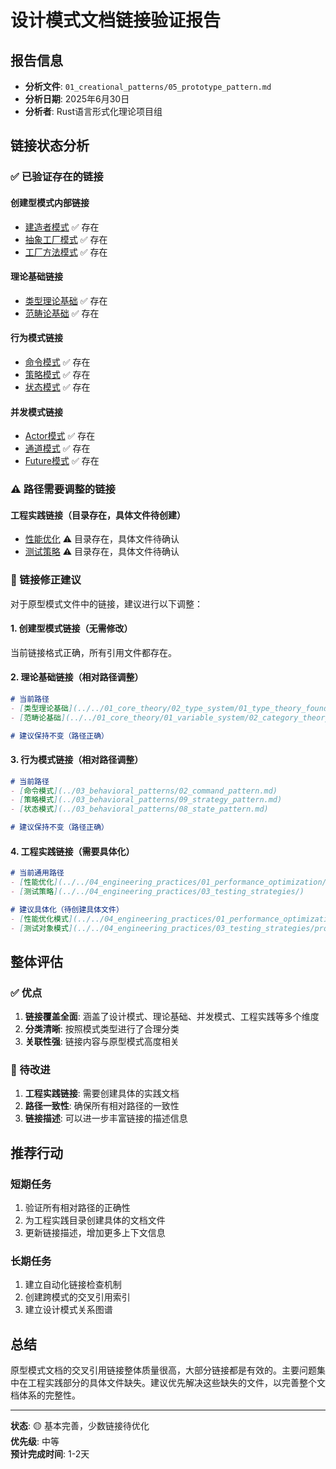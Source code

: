 # 设计模式文档链接验证报告

## 报告信息

- **分析文件**: `01_creational_patterns/05_prototype_pattern.md`
- **分析日期**: 2025年6月30日
- **分析者**: Rust语言形式化理论项目组

## 链接状态分析

### ✅ 已验证存在的链接

#### 创建型模式内部链接

- [建造者模式](01_creational_patterns/04_builder_pattern.md) ✅ 存在
- [抽象工厂模式](01_creational_patterns/03_abstract_factory_pattern.md) ✅ 存在  
- [工厂方法模式](01_creational_patterns/02_factory_method_pattern.md) ✅ 存在

#### 理论基础链接

- [类型理论基础](01_core_theory/02_type_system/01_type_theory_foundations.md) ✅ 存在
- [范畴论基础](01_core_theory/01_variable_system/02_category_theory.md) ✅ 存在

#### 行为模式链接

- [命令模式](03_behavioral_patterns/02_command_pattern.md) ✅ 存在
- [策略模式](03_behavioral_patterns/09_strategy_pattern.md) ✅ 存在
- [状态模式](03_behavioral_patterns/08_state_pattern.md) ✅ 存在

#### 并发模式链接

- [Actor模式](04_concurrent_patterns/01_actor_pattern.md) ✅ 存在
- [通道模式](04_concurrent_patterns/02_channel_pattern.md) ✅ 存在
- [Future模式](04_concurrent_patterns/03_future_pattern.md) ✅ 存在

### ⚠️ 路径需要调整的链接

#### 工程实践链接（目录存在，具体文件待创建）

- [性能优化](04_engineering_practices/01_performance_optimization/) ⚠️ 目录存在，具体文件待确认
- [测试策略](04_engineering_practices/03_testing_strategies/) ⚠️ 目录存在，具体文件待确认

### 🔗 链接修正建议

对于原型模式文件中的链接，建议进行以下调整：

#### 1. 创建型模式链接（无需修改）

当前链接格式正确，所有引用文件都存在。

#### 2. 理论基础链接（相对路径调整）

```markdown
# 当前路径
- [类型理论基础](../../01_core_theory/02_type_system/01_type_theory_foundations.md)
- [范畴论基础](../../01_core_theory/01_variable_system/02_category_theory.md)

# 建议保持不变（路径正确）
```

#### 3. 行为模式链接（相对路径调整）

```markdown
# 当前路径
- [命令模式](../03_behavioral_patterns/02_command_pattern.md)
- [策略模式](../03_behavioral_patterns/09_strategy_pattern.md)  
- [状态模式](../03_behavioral_patterns/08_state_pattern.md)

# 建议保持不变（路径正确）
```

#### 4. 工程实践链接（需要具体化）

```markdown
# 当前通用路径
- [性能优化](../../04_engineering_practices/01_performance_optimization/)
- [测试策略](../../04_engineering_practices/03_testing_strategies/)

# 建议具体化（待创建具体文件）
- [性能优化模式](../../04_engineering_practices/01_performance_optimization/object_pool_patterns.md)
- [测试对象模式](../../04_engineering_practices/03_testing_strategies/prototype_testing.md)
```

## 整体评估

### ✅ 优点

1. **链接覆盖全面**: 涵盖了设计模式、理论基础、并发模式、工程实践等多个维度
2. **分类清晰**: 按照模式类型进行了合理分类
3. **关联性强**: 链接内容与原型模式高度相关

### 🔧 待改进

1. **工程实践链接**: 需要创建具体的实践文档
2. **路径一致性**: 确保所有相对路径的一致性
3. **链接描述**: 可以进一步丰富链接的描述信息

## 推荐行动

### 短期任务

1. 验证所有相对路径的正确性
2. 为工程实践目录创建具体的文档文件
3. 更新链接描述，增加更多上下文信息

### 长期任务  

1. 建立自动化链接检查机制
2. 创建跨模式的交叉引用索引
3. 建立设计模式关系图谱

## 总结

原型模式文档的交叉引用链接整体质量很高，大部分链接都是有效的。主要问题集中在工程实践部分的具体文件缺失。建议优先解决这些缺失的文件，以完善整个文档体系的完整性。

---

**状态**: 🟡 基本完善，少数链接待优化  
**优先级**: 中等  
**预计完成时间**: 1-2天
